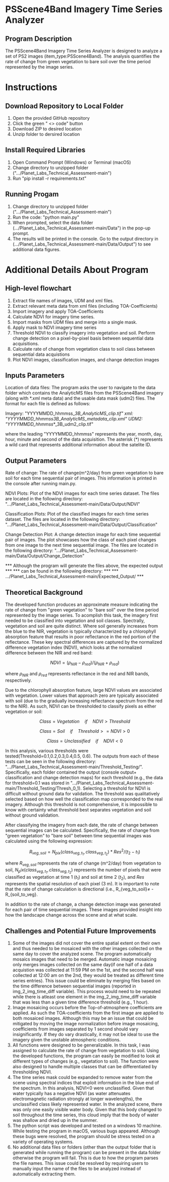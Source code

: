 # PSScene4Band Imagery Time Series Analyzer
## Program Description

The PSScene4Band Imagery Time Series Analyzer is designed to analyze a set of
PS2 images (item_type:PSScene4Band). The analysis quantifies the rate of change
from green vegetation to bare soil over the time period represented by the 
image series.


# Instructions

## Download Repository to Local Folder
1) Open the provided GitHub repository
2) Click the green " <> code" button 
3) Download ZIP to desired location 
4) Unzip folder to dersired location

## Install Required Libraries
1) Open Command Prompt (Windows) or Terminal (macOS)
2) Change directory to unzipped folder (".../Planet_Labs_Technical_Assessment-main")
3) Run "pip install -r requirements.txt"

## Running Progam
1) Change directory to unzipped folder (".../Planet_Labs_Technical_Assessment-main")
2) Run the code: "python main.py"
3) When prompted, select the data folder
   (.../Planet_Labs_Technical_Assessment-main/Data") in the pop-up prompt.
4) The results will be printed in the console. Go to the output directory in 
   (.../Planet_Labs_Technical_Assessment-main/Data/Output") to see additional 
   data figures.

# Additional Details About Program

## High-level flowchart
1) Extract file names of images, UDM and xml files.
2) Extract relevant meta data from xml files (including TOA-Coefficients)
3) Import imagery and apply TOA-Coefficients
4) Calculate NDVI for imagery time series.
5) Import masks from UDM files and merge into a single mask. 
6) Apply mask to NDVI imagery time series
7) Threshold NDVI to classify imagery into vegetation and soil. Perform change
   detection on a pixel-by-pixel basis between sequential data acquisitions.
8) Calculate rate of change from vegetation class to soil class between
   sequential data acquistions
9) Plot NDVI images, classification images, and change detection images

## Inputs Parameters

Location of data files: The program asks the user to navigate to the data folder
which contains the AnalyticMS files from the PSScene4Band imagery (along with 
*.xml meta data) and the usable data mask (udm2) files. The format for each
file is defined as follows:

Imagery: "YYYYMMDD_hhmmss_*_3B_AnalyticMS_clip.tif"
xml: "YYYYMMDD_hhmmss_*_3B_AnalyticMS_metadata_clip.xml"
UDM2:  "YYYYMMDD_hhmmss_*_3B_udm2_clip.tif"

where the leading "YYYYMMDD_hhmmss" represents the year, month, day, hour,
minute and second of the data acquisition. The asterisk (*) represents a wild
card that represents additional information about the satelite ID. 

## Output Parameters

Rate of change: The rate of change(m^2/day) from green vegetation to 
bare soil for each time sequential pair of images. This information is printed
in the console after running main.py.

NDVI Plots: Plot of the NDVI images for each time series dataset. The files are
located in the following directory: ".../Planet_Labs_Technical_Assessment-main/Data/Output/NDVI"

Classification Plots: Plot of the classified images for each time series 
dataset. The files are located in the following directory: 
".../Planet_Labs_Technical_Assessment-main/Data/Output/Classification"

Change Detection Plot: A change detection image for each time sequential pair
of images. The plot showcases how the class of each pixel changes from one image
to the next time sequential image. The files are
located in the following directory: ".../Planet_Labs_Technical_Assessment-main/Data/Output/Change_Detection"

*** Although the program will generate the files above, the expected output  ***
*** can be found in the following directory:                                 ***
*** .../Planet_Labs_Technical_Assessment-main/Expected_Output/               ***

## Theoretical Background

The developed function produces an approximate measure indicating the rate of 
change from "green vegetation" to "bare soil" over the time period represented 
by the image series. To acomplish this task, the imagery first needed to be 
classified into vegetation and soil classes. Spectrally, vegetation and soil are
quite distinct. Where soil generally increases from the blue to the NIR, 
vegetation is typically characterized by a chlorophyll absorption feature that
results in poor reflectance in the red portion of the reflectance. These key
spectral differences are captured by the normalized difference vegetation index
(NDVI), which looks at the normalized difference between the NIR and red band:

$$
NDVI = (\rho _{NIR}-\rho_{red})/(\rho _{NIR} +\rho_{red})
$$

where $\rho _{NIR}$ and $\rho _{red}$ represents reflectance in the red and NIR 
bands, respectively.

Due to the chlorophyll absorption feature, large NDVI values are associated
with vegetation. Lower values that approach zero are typically associated with
soil (due to the gradually increasing reflectance spectrum from the red to the
NIR). As such, NDVI can be thresholded to classify pixels as either vegetation
or soil: 

$$
Class = Vegetation \quad if \quad NDVI > Threshold 
$$

$$
Class = Soil \quad if \quad Threshold >= NDVI > 0 
$$

$$
Class = Unclassified \quad if \quad NDVI < 0 
$$

In this analysis, various thresholds were tested(Threshold=0.1,0.2,0.3,0.4,0.5,
0.6). The outputs from each of these tests can be seen in the following 
directory: ".../Planet_Labs_Technical_Assessment-main/Threshold_Testing/".
Specifically, each folder contained the output (console output+ classification
and change detection maps) for each threshold (e.g., the data for threshold=0.1
was stored in ".../Planet_Labs_Technical_Assessment-main/Threshold_Testing/Thresh_0_1).
Selecting a threshold for NDVI is difficult without ground data for validation.
The threshold was qualitatively selected based on how well the classification map
corresponded to the real imagery. Although this threshold is not comprehensive,
it is impossible to know with certainty what threshold best separates 
vegetation and soil without ground validation. 

After classifying the imagery from each date, the rate of change
between sequential images can be calculated. Specifically, the rate of 
change from "green vegetation" to "bare soil" between time sequential images was
calculated using the following expression:

$$
R_{veg,soil}= N_{pix}(class_{veg,t_1},class_{veg,t_2})*Res^2/(t_2-t_1)
$$

where $R_{veg,soil}$ represents the rate of change (m^2/day) from vegetation
to soil, $N_pix(class_{veg,t_1},class_{veg,t_2})$ represents the number of pixels
that were classified as vegetation at time 1 ($t_1$) and soil at time 2 ($t_2$),
and $Res$ represents the spatial resolution of each pixel (3 m). It is important
to note that the rate of change calculation is directional (i.e., R_{veg_to_soil}≠ -R_{soil_to_veg}.

In addition to the rate of change, a change detection image was generated for 
each pair of time sequential images. These images provided insight into how the 
landscape change across the scene and at what scale. 

## Challenges and Potential Future Improvements

1) Some of the images did not cover the entire spatial extent on their own and
   thus needed to be mosaiced with the other images collected on the same day to
   cover the analyzed scene. The program automatically mosaics images that need 
   to be merged. Automatic image mosaicing only merges images collected on 
   the same day(if one half of a data acquistion was collected at 11:59 PM 
   on the 1st, and the second half was collected at 12:00 am on the 2nd, 
   they would be treated as different time series entries). This issue could be 
   eliminate by merging files based on the time difference between sequential 
   images (reported in img_2_img_time_diff variable). This process would need 
   to be repeated while there is atleast one element in the img_2_img_time_diff
   variable that was less than a given time difference threshold (e.g., 1 hour). 
2) Image mosaicing occurs before the Top-of-atmosphere coefficients are applied.
   As such the TOA-coefficients from the first image are applied to both
   mosaiced images. Although this may be an issue that could be mitigated by
   moving the image normalization before image mosaicing, coefficients from 
   images separated by 1 second should vary insignificantly. If they do vary 
   drastically, it may not be ideal to use the imagery given the unstable 
   atmospheric conditions.
3) All functions were designed to be generalizable. In this task, I
   was assigned to calculate the rate of change from vegetation to soil. Using
   the developed functions, the program can easily be modified to look at 
   different types of changes (e.g., vegetation to soil). The function were also
   designed to handle multiple classes that can be differentiated by 
   thresholding NDVI. 
4) The time series mask could be expanded to remove water from the scene using 
   spectral indices that exploit information in the blue end of the spectrum.
   In this analysis, NDVI<0 were unclassified. Given that water typically has a 
   negative NDVI (as water attenuates electromagnetic radiation strongly at 
   longer wavelengths), the unclassified class likely represented water. In the
   analyzed scene, there was only one easily visible water body. Given that
   this body changed to soil throughout the time series, this cloud imply
   that the body of water was shallow and dried up in the summer.
5) The python script was developed and tested on a windows 10 machine. While
   testing the program in macOS, various bugs appeared. Although these bugs were
   resolved, the program should be stress tested on a variety of operating 
   systems. 
6) No additional data files or folders (other than the output
   folder that is generated while running the program) can be present in the 
   data folder otherwise the program will fail. This is due to how the program 
   parses the file names. This issue could be resolved by requiring users to
   manually input the name of the files to be analyzed instead of automatically
   extracting them. 
